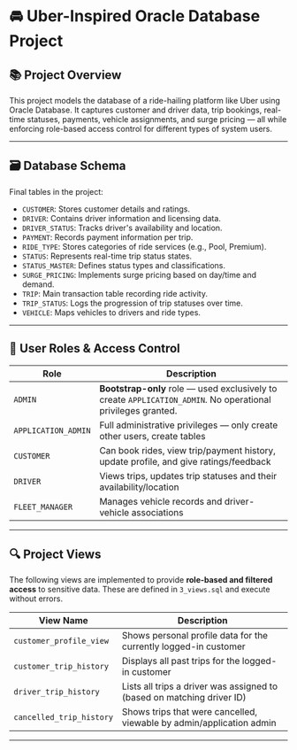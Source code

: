 # 🚘 Uber-Inspired Oracle Database Project

## 📚 Project Overview

This project models the database of a ride-hailing platform like Uber using Oracle Database. It captures customer and driver data, trip bookings, real-time statuses, payments, vehicle assignments, and surge pricing — all while enforcing role-based access control for different types of system users.

---

## 🗃️ Database Schema

Final tables in the project:

- `CUSTOMER`: Stores customer details and ratings.
- `DRIVER`: Contains driver information and licensing data.
- `DRIVER_STATUS`: Tracks driver's availability and location.
- `PAYMENT`: Records payment information per trip.
- `RIDE_TYPE`: Stores categories of ride services (e.g., Pool, Premium).
- `STATUS`: Represents real-time trip status states.
- `STATUS_MASTER`: Defines status types and classifications.
- `SURGE_PRICING`: Implements surge pricing based on day/time and demand.
- `TRIP`: Main transaction table recording ride activity.
- `TRIP_STATUS`: Logs the progression of trip statuses over time.
- `VEHICLE`: Maps vehicles to drivers and ride types.

---

## 👥 User Roles & Access Control

| Role               | Description                                                                 |
|--------------------|-----------------------------------------------------------------------------|
| `ADMIN`            | **Bootstrap-only** role — used exclusively to create `APPLICATION_ADMIN`. No operational privileges granted. |
| `APPLICATION_ADMIN`| Full administrative privileges — only create other users, create tables |
| `CUSTOMER`         | Can book rides, view trip/payment history, update profile, and give ratings/feedback |
| `DRIVER`           | Views trips, updates trip statuses and their availability/location          |
| `FLEET_MANAGER`    | Manages vehicle records and driver-vehicle associations                     |

---

## 🔍 Project Views

The following views are implemented to provide **role-based and filtered access** to sensitive data. These are defined in `3_views.sql` and execute without errors.

| View Name                  | Description                                                               |
|---------------------------|----------------------------------------------------------------------------|
| `customer_profile_view`   | Shows personal profile data for the currently logged-in customer           |
| `customer_trip_history`   | Displays all past trips for the logged-in customer                         |
| `driver_trip_history`     | Lists all trips a driver was assigned to (based on matching driver ID)     |
| `cancelled_trip_history`  | Shows trips that were cancelled, viewable by admin/application admin       |

---
